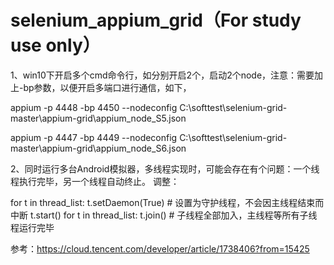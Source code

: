 # selenium_appium_grid（For study use only）

1、win10下开启多个cmd命令行，如分别开启2个，启动2个node，注意：需要加上-bp参数，以便开启多端口进行通信，如下，

appium -p 4448 -bp 4450 --nodeconfig C:\softtest\selenium-grid-master\appium-grid\appium_node_S5.json

appium -p 4447 -bp 4449 --nodeconfig C:\softtest\selenium-grid-master\appium-grid\appium_node_S6.json

2、同时运行多台Android模拟器，多线程实现时，可能会存在有个问题：一个线程执行完毕，另一个线程自动终止。
调整：

for t in thread_list:
    t.setDaemon(True) # 设置为守护线程，不会因主线程结束而中断
    t.start()
for t in thread_list:
    t.join() # 子线程全部加入，主线程等所有子线程运行完毕

参考：https://cloud.tencent.com/developer/article/1738406?from=15425
